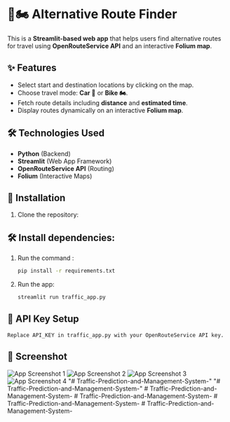 # 🚗🏍️ Alternative Route Finder

This is a **Streamlit-based web app** that helps users find alternative routes for travel using **OpenRouteService API** and an interactive **Folium map**.

## ✨ Features

- Select start and destination locations by clicking on the map.
- Choose travel mode: **Car 🚗** or **Bike 🏍️**.
- Fetch route details including **distance** and **estimated time**.
- Display routes dynamically on an interactive **Folium map**.

## 🛠️ Technologies Used

- **Python** (Backend)
- **Streamlit** (Web App Framework)
- **OpenRouteService API** (Routing)
- **Folium** (Interactive Maps)

## 🚀 Installation

1. Clone the repository:
   

## 🛠️ Install dependencies:

1. Run the command :

   ```sh
   pip install -r requirements.txt

   ```

2. Run the app:
   ```sh
   streamlit run traffic_app.py
   ```

## 🔑 API Key Setup

    Replace API_KEY in traffic_app.py with your OpenRouteService API key.

## 📸 Screenshot

![App Screenshot 1](images/image-1.png)
![App Screenshot 2](images/image-2.png)
![App Screenshot 3](images/image-3.png)
![App Screenshot 4](images/image-4.png)
"# Traffic-Prediction-and-Management-System-" 
"# Traffic-Prediction-and-Management-System-" 
#   T r a f f i c - P r e d i c t i o n - a n d - M a n a g e m e n t - S y s t e m - 
 
 #   T r a f f i c - P r e d i c t i o n - a n d - M a n a g e m e n t - S y s t e m - 
 
 #   T r a f f i c - P r e d i c t i o n - a n d - M a n a g e m e n t - S y s t e m - 
 
 #   T r a f f i c - P r e d i c t i o n - a n d - M a n a g e m e n t - S y s t e m - 
 
 
